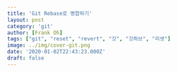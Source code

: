 ```yaml
---
title: 'Git Rebase로 병합하기'
layout: post
category: 'git'
author: [Frank Oh]
tags: ["git", "reset", "revert", "깃", "깃허브", "리셋"]
image: ../img/cover-git.png
date: '2020-01-02T22:43:23.000Z'
draft: false
---
```


